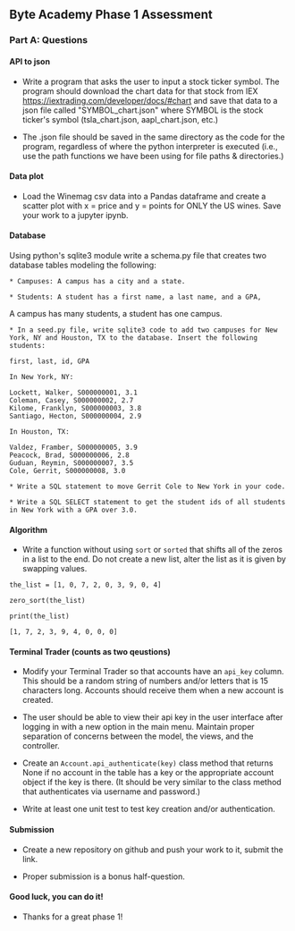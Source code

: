 ## Byte Academy Phase 1 Assessment

### Part A: Questions

#### API to json

* Write a program that asks the user to input a stock ticker symbol. The program should download the chart data for that stock from IEX <https://iextrading.com/developer/docs/#chart> and save that data to a json file called "SYMBOL_chart.json" where SYMBOL is the stock ticker's symbol (tsla_chart.json, aapl_chart.json, etc.)

* The .json file should be saved in the same directory as the code for the program, regardless of where the python interpreter is executed (i.e., use the path functions we have been using for file paths & directories.)

#### Data plot

* Load the Winemag csv data into a Pandas dataframe and create a scatter plot with x = price and y = points for ONLY the US wines. Save your work to a jupyter ipynb.

#### Database

Using python's sqlite3 module write a schema.py file that creates two database tables modeling the following:

    * Campuses: A campus has a city and a state.

    * Students: A student has a first name, a last name, and a GPA,

A campus has many students, a student has one campus.

    * In a seed.py file, write sqlite3 code to add two campuses for New York, NY and Houston, TX to the database. Insert the following students:

```
first, last, id, GPA

In New York, NY:

Lockett, Walker, S000000001, 3.1
Coleman, Casey, S000000002, 2.7
Kilome, Franklyn, S000000003, 3.8
Santiago, Hecton, S000000004, 2.9

In Houston, TX:

Valdez, Framber, S000000005, 3.9
Peacock, Brad, S000000006, 2.8
Guduan, Reymin, S000000007, 3.5
Cole, Gerrit, S000000008, 3.0
```

    * Write a SQL statement to move Gerrit Cole to New York in your code.

    * Write a SQL SELECT statement to get the student ids of all students in New York with a GPA over 3.0.

#### Algorithm

* Write a function without using `sort` or `sorted`
that shifts all of the zeros in a list to the end. Do not create
a new list, alter the list as it is given by swapping values.

```
the_list = [1, 0, 7, 2, 0, 3, 9, 0, 4]

zero_sort(the_list)

print(the_list)

[1, 7, 2, 3, 9, 4, 0, 0, 0]
```

#### Terminal Trader (counts as two qeustions)

* Modify your Terminal Trader so that accounts have an `api_key` column. This should be a random string of numbers and/or letters that is 15 characters long. Accounts should receive them when a new account is created.

* The user should be able to view their api key in the user interface after logging in with a new option in the main menu. Maintain proper separation of concerns between the model, the views, and the controller.

* Create an `Account.api_authenticate(key)` class method that returns None if no account in the table has a key or the appropriate account object if the key is there. (It should be very similar to the class method that authenticates via username and password.)

* Write at least one unit test to test key creation and/or authentication.

#### Submission

* Create a new repository on github and push your work to it, submit the link.

* Proper submission is a bonus half-question.


#### Good luck, you can do it!

* Thanks for a great phase 1!

